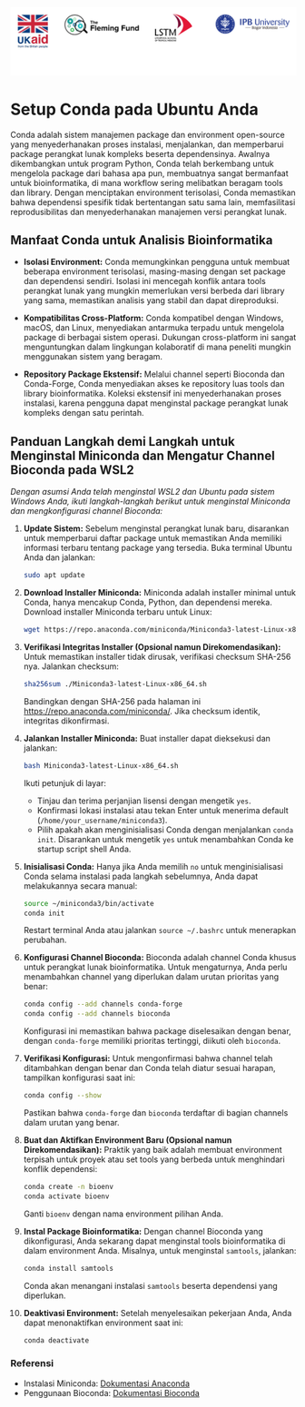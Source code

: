![collaboration-logo](../IM/Github_image_banner.png)

# **Setup Conda pada Ubuntu Anda**

Conda adalah sistem manajemen package dan environment open-source yang menyederhanakan proses instalasi, menjalankan, dan memperbarui package perangkat lunak kompleks beserta dependensinya. Awalnya dikembangkan untuk program Python, Conda telah berkembang untuk mengelola package dari bahasa apa pun, membuatnya sangat bermanfaat untuk bioinformatika, di mana workflow sering melibatkan beragam tools dan library. Dengan menciptakan environment terisolasi, Conda memastikan bahwa dependensi spesifik tidak bertentangan satu sama lain, memfasilitasi reprodusibilitas dan menyederhanakan manajemen versi perangkat lunak.

## Manfaat Conda untuk Analisis Bioinformatika

- **Isolasi Environment:** Conda memungkinkan pengguna untuk membuat beberapa environment terisolasi, masing-masing dengan set package dan dependensi sendiri. Isolasi ini mencegah konflik antara tools perangkat lunak yang mungkin memerlukan versi berbeda dari library yang sama, memastikan analisis yang stabil dan dapat direproduksi.

- **Kompatibilitas Cross-Platform:** Conda kompatibel dengan Windows, macOS, dan Linux, menyediakan antarmuka terpadu untuk mengelola package di berbagai sistem operasi. Dukungan cross-platform ini sangat menguntungkan dalam lingkungan kolaboratif di mana peneliti mungkin menggunakan sistem yang beragam.

- **Repository Package Ekstensif:** Melalui channel seperti Bioconda dan Conda-Forge, Conda menyediakan akses ke repository luas tools dan library bioinformatika. Koleksi ekstensif ini menyederhanakan proses instalasi, karena pengguna dapat menginstal package perangkat lunak kompleks dengan satu perintah.

## Panduan Langkah demi Langkah untuk Menginstal Miniconda dan Mengatur Channel Bioconda pada WSL2

*Dengan asumsi Anda telah menginstal WSL2 dan Ubuntu pada sistem Windows Anda, ikuti langkah-langkah berikut untuk menginstal Miniconda dan mengkonfigurasi channel Bioconda:*

1. **Update Sistem:**
   Sebelum menginstal perangkat lunak baru, disarankan untuk memperbarui daftar package untuk memastikan Anda memiliki informasi terbaru tentang package yang tersedia. Buka terminal Ubuntu Anda dan jalankan:
   ```bash
   sudo apt update
   ```

2. **Download Installer Miniconda:**
   Miniconda adalah installer minimal untuk Conda, hanya mencakup Conda, Python, dan dependensi mereka. Download installer Miniconda terbaru untuk Linux:
   ```bash
   wget https://repo.anaconda.com/miniconda/Miniconda3-latest-Linux-x86_64.sh
   ```

3. **Verifikasi Integritas Installer (Opsional namun Direkomendasikan):**
   Untuk memastikan installer tidak dirusak, verifikasi checksum SHA-256 nya. Jalankan checksum:
   ```bash
   sha256sum ./Miniconda3-latest-Linux-x86_64.sh
   ```
   Bandingkan dengan SHA-256 pada halaman ini https://repo.anaconda.com/miniconda/. Jika checksum identik, integritas dikonfirmasi.

4. **Jalankan Installer Miniconda:**
   Buat installer dapat dieksekusi dan jalankan:
   ```bash
   bash Miniconda3-latest-Linux-x86_64.sh
   ```
   Ikuti petunjuk di layar:
   - Tinjau dan terima perjanjian lisensi dengan mengetik `yes`.
   - Konfirmasi lokasi instalasi atau tekan Enter untuk menerima default (`/home/your_username/miniconda3`).
   - Pilih apakah akan menginisialisasi Conda dengan menjalankan `conda init`. Disarankan untuk mengetik `yes` untuk menambahkan Conda ke startup script shell Anda.

5. **Inisialisasi Conda:**
   Hanya jika Anda memilih `no` untuk menginisialisasi Conda selama instalasi pada langkah sebelumnya, Anda dapat melakukannya secara manual:
   ```bash
   source ~/miniconda3/bin/activate
   conda init
   ```
   Restart terminal Anda atau jalankan `source ~/.bashrc` untuk menerapkan perubahan.

6. **Konfigurasi Channel Bioconda:**
   Bioconda adalah channel Conda khusus untuk perangkat lunak bioinformatika. Untuk mengaturnya, Anda perlu menambahkan channel yang diperlukan dalam urutan prioritas yang benar:
   ```bash
   conda config --add channels conda-forge
   conda config --add channels bioconda
   ```
   Konfigurasi ini memastikan bahwa package diselesaikan dengan benar, dengan `conda-forge` memiliki prioritas tertinggi, diikuti oleh `bioconda`.

7. **Verifikasi Konfigurasi:**
   Untuk mengonfirmasi bahwa channel telah ditambahkan dengan benar dan Conda telah diatur sesuai harapan, tampilkan konfigurasi saat ini:
   ```bash
   conda config --show
   ```
   Pastikan bahwa `conda-forge` dan `bioconda` terdaftar di bagian channels dalam urutan yang benar.

8. **Buat dan Aktifkan Environment Baru (Opsional namun Direkomendasikan):**
   Praktik yang baik adalah membuat environment terpisah untuk proyek atau set tools yang berbeda untuk menghindari konflik dependensi:
   ```bash
   conda create -n bioenv
   conda activate bioenv
   ```
   Ganti `bioenv` dengan nama environment pilihan Anda.

9. **Instal Package Bioinformatika:**
   Dengan channel Bioconda yang dikonfigurasi, Anda sekarang dapat menginstal tools bioinformatika di dalam environment Anda. Misalnya, untuk menginstal `samtools`, jalankan:
   ```bash
   conda install samtools
   ```
   Conda akan menangani instalasi `samtools` beserta dependensi yang diperlukan.

10. **Deaktivasi Environment:**
    Setelah menyelesaikan pekerjaan Anda, Anda dapat menonaktifkan environment saat ini:
    ```bash
    conda deactivate
    ```

### Referensi
- Instalasi Miniconda: [Dokumentasi Anaconda](https://www.anaconda.com/docs/getting-started/miniconda/main)
- Penggunaan Bioconda: [Dokumentasi Bioconda](https://bioconda.github.io/)
